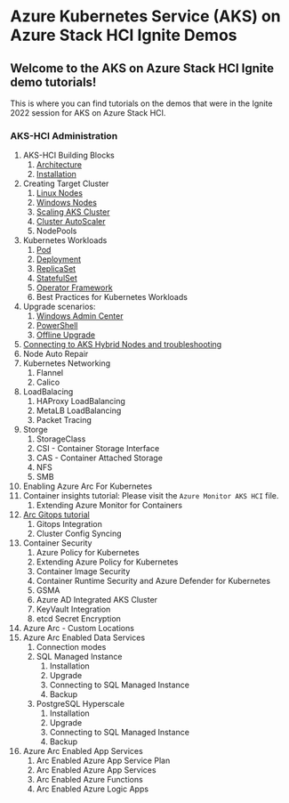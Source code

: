 # Azure Kubernetes Service (AKS) on Azure Stack HCI Ignite Demos

## Welcome to the AKS on Azure Stack HCI Ignite demo tutorials!

This is where you can find tutorials on the demos that were in the Ignite 2022 session for AKS on Azure Stack HCI.

### AKS-HCI Administration
1. AKS-HCI Building Blocks
   1. [Architecture](https://learn.microsoft.com/en-us/azure/aks/hybrid/kubernetes-concepts)
   2. [Installation](https://learn.microsoft.com/en-us/azure/aks/hybrid/aks-hci-evaluation-guide-2b)
2. Creating Target Cluster
   1. [Linux Nodes](https://learn.microsoft.com/en-us/azure/aks/hybrid/use-node-pools) 
   2. [Windows Nodes](https://learn.microsoft.com/en-us/azure/aks/hybrid/use-node-pools#add-a-node-pool)
   3. [Scaling AKS Cluster](https://learn.microsoft.com/en-us/azure/aks/hybrid/scale-cluster)
   4. [Cluster AutoScaler](https://learn.microsoft.com/en-us/azure/aks/hybrid/work-with-horizontal-autoscaler)
   5. NodePools
3. Kubernetes Workloads
   1. [Pod](https://github.com/Pamir/kubernetes-essentials/tree/master/01-pods)
   2. [Deployment](https://github.com/Pamir/kubernetes-essentials/tree/master/02-deployments)
   3. [ReplicaSet](https://kubernetes.io/docs/concepts/workloads/controllers/replicaset/)
   4. [StatefulSet](https://kubernetes.io/docs/tutorials/stateful-application/basic-stateful-set/)
   5. [Operator Framework](https://operatorframework.io/)
   6. Best Practices for Kubernetes Workloads 
5. Upgrade scenarios:
   1. [Windows Admin Center](https://docs.microsoft.com/en-us/azure-stack/aks-hci/update-akshci-host-windows-admin-center)
   2. [PowerShell](https://docs.microsoft.com/en-us/azure-stack/aks-hci/update-akshci-host-powershell)
   3. [Offline Upgrade](https://learn.microsoft.com/en-us/azure/aks/hybrid/offline-download)
6. [Connecting to AKS Hybrid Nodes and troubleshooting](https://learn.microsoft.com/en-us/azure/aks/hybrid/troubleshoot-overview)
7. Node Auto Repair
8. Kubernetes Networking
   1. Flannel
   2. Calico
9. LoadBalacing
   1. HAProxy LoadBalancing
   2. MetaLB LoadBalancing
   3. Packet Tracing
10. Storge
    1. StorageClass
    2. CSI - Container Storage Interface
    3. CAS - Container Attached Storage
    4. NFS
    5. SMB
11. Enabling Azure Arc For Kubernetes
12. Container insights tutorial: Please visit the `Azure Monitor AKS HCI` file.
    1. Extending Azure Monitor for Containers
13. [Arc Gitops tutorial](https://azurearcjumpstart.io/azure_arc_jumpstart/azure_arc_k8s/day2/aks_stack_hci/aks_hci_gitops_basic/)
    1. Gitops Integration
    2. Cluster Config Syncing 
14. Container Security
    1. Azure Policy for Kubernetes
    2. Extending Azure Policy for Kubernetes
    3. Container Image Security
    4. Container Runtime Security and Azure Defender for Kubernetes
    5. GSMA
    6. Azure AD Integrated AKS Cluster
    7. KeyVault Integration
    8. etcd Secret Encryption
 14. Azure Arc - Custom Locations
 15. Azure Arc Enabled Data Services
     1. Connection modes
     2. SQL Managed Instance
        1. Installation
        2. Upgrade
        3. Connecting to SQL Managed Instance
        4. Backup
     3. PostgreSQL Hyperscale
        1. Installation
        2. Upgrade
        3. Connecting to SQL Managed Instance
        4. Backup
   16. Azure Arc Enabled App Services
       1. Arc Enabled Azure App Service Plan
       2. Arc Enabled Azure App Services
       3. Arc Enabled Azure Functions
       4. Arc Enabled Azure Logic Apps
   
